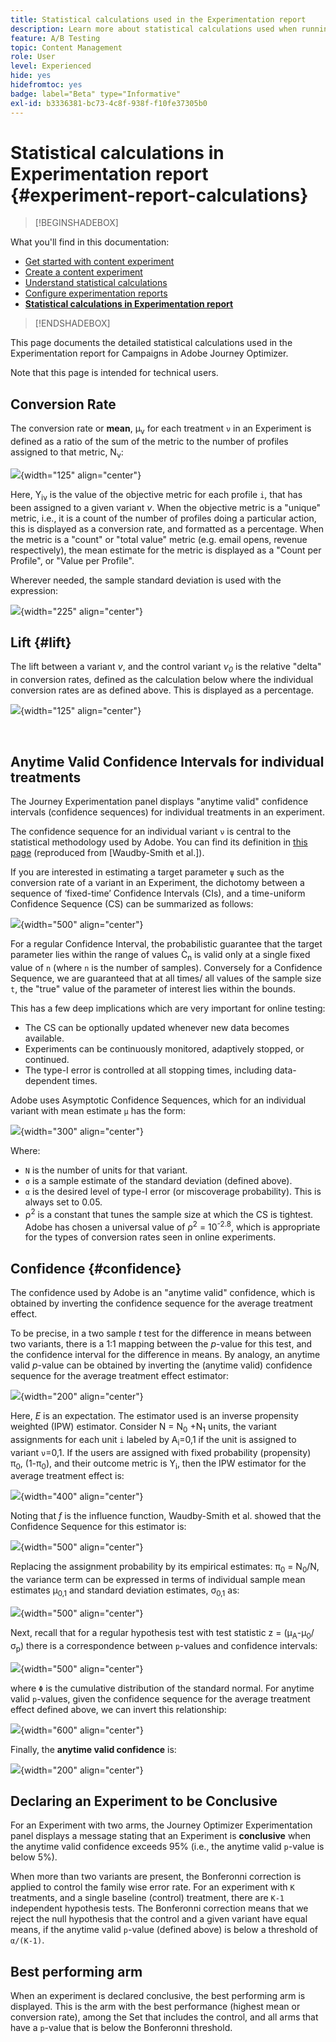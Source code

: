 ```yaml
---
title: Statistical calculations used in the Experimentation report
description: Learn more about statistical calculations used when running experiment reports
feature: A/B Testing
topic: Content Management
role: User
level: Experienced
hide: yes
hidefromtoc: yes
badge: label="Beta" type="Informative"
exl-id: b3336381-bc73-4c8f-938f-f10fe37305b0
---
```

# Statistical calculations in Experimentation report {#experiment-report-calculations}

>[!BEGINSHADEBOX]

What you'll find in this documentation:

* [Get started with content experiment](get-started-experiment.md)
* [Create a content experiment](content-experiment.md)
* [Understand statistical calculations](experiment-calculations.md)
* [Configure experimentation reports](reporting-configuration.md)
* **[Statistical calculations in Experimentation report](experiment-report-calculations.md)**

>[!ENDSHADEBOX]

This page documents the detailed statistical calculations used in the Experimentation report for Campaigns in Adobe Journey Optimizer. 

Note that this page is intended for technical users.

## Conversion Rate

The conversion rate or **mean**, μ<sub>ν</sub> for each treatment `ν` in an Experiment is defined as a ratio of the sum of the metric to the number of profiles assigned to that metric, N<sub>ν</sub>:

![](assets/statistical_1.png){width="125" align="center"}

Here, Y<sub>iν</sub> is the value of the objective metric for each profile `i`, that has been assigned to a given variant *ν*. When the objective metric is a "unique" metric, i.e., it is a count of the number of profiles doing a particular action, this is displayed as a conversion rate, and formatted as a percentage. When the metric is a "count" or "total value" metric (e.g. email opens, revenue respectively), the mean estimate for the metric is displayed as a "Count per Profile", or "Value per Profile". 

Wherever needed, the sample standard deviation is used with the expression:

![](assets/statistical_2.png){width="225" align="center"}

## Lift {#lift}

The lift between a variant  *ν*, and the control variant  *ν<sub>0</sub>* is the relative "delta" in conversion rates, defined as the calculation below where the individual conversion rates are as defined above. This is displayed as a percentage. 

![](assets/statistical_3.png){width="125" align="center"}

</br>

## Anytime Valid Confidence Intervals for individual treatments

The Journey Experimentation panel displays "anytime valid" confidence intervals (confidence sequences) for individual treatments in an experiment. 

The confidence sequence for an individual variant `ν` is central to the statistical methodology used by Adobe. You can find its definition in [this page](https://doi.org/10.48550/arXiv.2103.06476) (reproduced from [Waudby-Smith et al.]). 

If you are interested in estimating a target parameter `ψ` such as the conversion rate of a variant in an Experiment, the dichotomy between a sequence of ‘fixed-time’ Confidence Intervals (CIs), and a time-uniform Confidence Sequence (CS) can be summarized as follows: 

![](assets/statistical_4.png){width="500" align="center"}

For a regular Confidence Interval, the probabilistic guarantee that the target parameter lies within the range of values Ċ<sub>n</sub> is valid only at a single fixed value of `n` (where `n` is the number of samples). Conversely for a Confidence Sequence, we are guaranteed that at all times/ all values of the sample size `t`, the "true" value of the parameter of interest lies within the bounds.

This has a few deep implications which are very important for online testing:

* The CS can be optionally updated whenever new data becomes available.
* Experiments can be continuously monitored, adaptively stopped, or continued.
* The type-I error is controlled at all stopping times, including data-dependent times.

Adobe uses Asymptotic Confidence Sequences, which for an individual variant with mean estimate `μ` has the form:

![](assets/statistical_5.png){width="300" align="center"}

Where:

* `N` is the number of units for that variant.
* `σ` is a sample estimate of the standard deviation (defined above).
* `α` is the desired level of type-I error (or miscoverage probability). This is always set to 0.05. 
* ρ<sup>2</sup> is a constant that tunes the sample size at which the CS is tightest. Adobe has chosen a universal value of ρ<sup>2</sup> = 10<sup>-2.8</sup>, which is appropriate for the types of conversion rates seen in online experiments.

## Confidence {#confidence}

The confidence used by Adobe is an "anytime valid" confidence, which is obtained by inverting the confidence sequence for the average treatment effect. 

To be precise, in a two sample *t* test for the difference in means between two variants, there is a 1:1 mapping between the *p*-value for this test, and the confidence interval for the difference in means. By analogy, an anytime valid *p*-value can be obtained by inverting the (anytime valid) confidence sequence for the average treatment effect estimator:

![](assets/statistical_6.png){width="200" align="center"}

Here, *E* is an expectation. The estimator used is an inverse propensity weighted (IPW) estimator. Consider N = N<sub>0</sub> +N<sub>1</sub> units, the variant assignments for each unit `i` labeled by A<sub>i</sub>=0,1 if the unit is assigned to variant `ν`=0,1. If the users are assigned with fixed probability (propensity) π<sub>0</sub>, (1-π<sub>0</sub>), and their outcome metric is Y<sub>i</sub>, then the IPW estimator for the average treatment effect is:

![](assets/statistical_12.png){width="400" align="center"}

Noting that *f* is the influence function, Waudby-Smith et al. showed that the Confidence Sequence for this estimator is:

![](assets/statistical_7.png){width="500" align="center"}

Replacing the assignment probability by its empirical estimates: π<sub>0</sub> = N<sub>0</sub>/N, the variance term can be expressed in terms of individual sample mean estimates μ<sub>0,1</sub> and standard deviation estimates, σ<sub>0,1</sub> as:

![](assets/statistical_8.png){width="500" align="center"}

Next, recall that for a regular hypothesis test with test statistic z =  (μ<sub>A</sub>-μ<sub>0</sub>/σ<sub>p</sub>) there is a correspondence between `p`-values and confidence intervals:

![](assets/statistical_9.png){width="500" align="center"}

where `Φ` is the cumulative distribution of the standard normal. For anytime valid `p`-values, given the confidence sequence for the average treatment effect defined above, we can invert this relationship:

![](assets/statistical_10.png){width="600" align="center"}

Finally, the **anytime valid confidence** is: 

![](assets/statistical_11.png){width="200" align="center"}

## Declaring an Experiment to be Conclusive

For an Experiment with two arms, the Journey Optimizer Experimentation panel displays a message stating that an Experiment is **conclusive** when the anytime valid confidence exceeds 95% (i.e., the anytime valid `p`-value is below 5%). 

When more than two variants are present, the Bonferonni correction is applied to control the family wise error rate. For an experiment with `K` treatments, and a single baseline (control) treatment, there are `K-1` independent hypothesis tests. The Bonferonni correction means that we reject the null hypothesis that the control and a given variant have equal means, if the anytime valid `p`-value (defined above) is below a threshold of `α/(K-1)`.

## Best performing arm

When an experiment is declared conclusive, the best performing arm is displayed. This is the arm with the best performance (highest mean or conversion rate), among the Set that includes the control, and all arms that have a `p`-value that is below the Bonferonni threshold.
